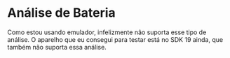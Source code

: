 # Análise de Bateria

Como estou usando emulador, infelizmente não suporta esse tipo de análise. O aparelho que eu consegui para testar está no SDK 19 ainda, que também não suporta essa análise.